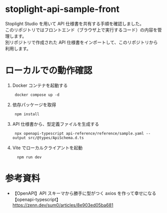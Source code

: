 # stoplight-api-sample-front

Stoplight Studio を用いて API 仕様書を共有する手順を確認しました。  
このリポジトリではフロントエンド（ブラウザ上で実行するコード）の内容を管理します。  
別リポジトリで作成された API 仕様書をインポートして、このリポジトリから利用します。

# ローカルでの動作確認

1. Docker コンテナを起動する
   ```
    docker compose up -d
   ```
2. 依存パッケージを取得
   ```
    npm install
   ```
3. API 仕様書から、型定義ファイルを生成する
   ```
    npx openapi-typescript api-reference/reference/sample.yaml --output src/@types/ApiSchema.d.ts
   ```
4. Vite でローカルクライアントを起動
   ```
     npm run dev
   ```

# 参考資料

- 【OpenAPI】API スキーマから勝手に型がつく axios を作って幸せになる【openapi-typescript】
  https://zenn.dev/sum0/articles/8e903ed05ba681
